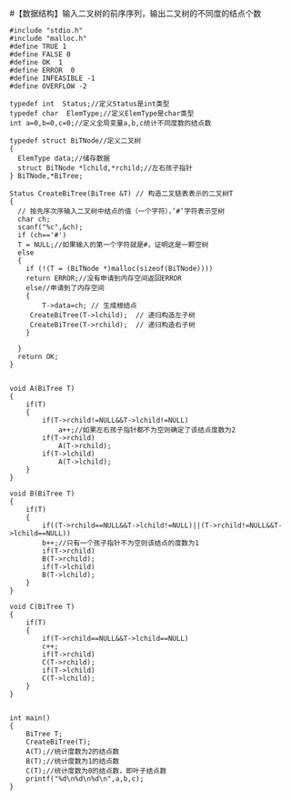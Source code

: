 #【数据结构】输入二叉树的前序序列，输出二叉树的不同度的结点个数
<pre><code>#include "stdio.h"
#include "malloc.h"
#define TRUE 1
#define FALSE 0
#define OK  1
#define ERROR  0
#define INFEASIBLE -1
#define OVERFLOW -2

typedef int  Status;//定义Status是int类型
typedef char  ElemType;//定义ElemType是char类型
int a=0,b=0,c=0;//定义全局变量a,b,c统计不同度数的结点数

typedef struct BiTNode//定义二叉树
{
  ElemType data;//储存数据
  struct BiTNode *lchild,*rchild;//左右孩子指针
} BiTNode,*BiTree;

Status CreateBiTree(BiTree &T) // 构造二叉链表表示的二叉树T
{
  // 按先序次序输入二叉树中结点的值（一个字符），’#’字符表示空树
  char ch;
  scanf("%c",&ch);
  if (ch=='#')
  T = NULL;//如果输入的第一个字符就是#，证明这是一颗空树
  else
  {
    if (!(T = (BiTNode *)malloc(sizeof(BiTNode))))
    return ERROR;//没有申请到内存空间返回ERROR
    else//申请到了内存空间
    {
        T->data=ch; // 生成根结点
     CreateBiTree(T->lchild);  // 递归构造左子树
     CreateBiTree(T->rchild);  // 递归构造右子树
    }

  }
  return OK;
}


void A(BiTree T)
{
    if(T)
    {
        if(T->rchild!=NULL&&T->lchild!=NULL)
        	a++;//如果左右孩子指针都不为空则确定了该结点度数为2
        if(T->rchild)
        	A(T->rchild);
        if(T->lchild)
        	A(T->lchild);
    }
}

void B(BiTree T)
{
    if(T)
    {
        if((T->rchild==NULL&&T->lchild!=NULL)||(T->rchild!=NULL&&T->lchild==NULL))
        b++;//只有一个孩子指针不为空则该结点的度数为1
        if(T->rchild)
        B(T->rchild);
        if(T->lchild)
        B(T->lchild);
    }
}

void C(BiTree T)
{
    if(T)
    {
        if(T->rchild==NULL&&T->lchild==NULL)
        c++;
        if(T->rchild)
        C(T->rchild);
        if(T->lchild)
        C(T->lchild);
    }
}


int main()
{
    BiTree T;
    CreateBiTree(T);
    A(T);//统计度数为2的结点数
    B(T);//统计度数为1的结点数
    C(T);//统计度数为0的结点数，即叶子结点数
    printf("%d\n%d\n%d\n",a,b,c);
}</code></pre> 